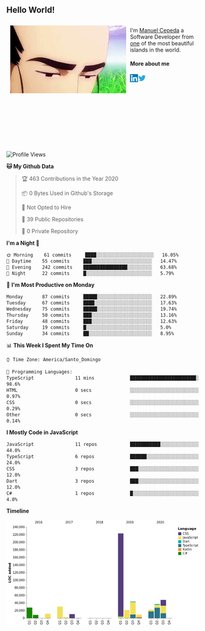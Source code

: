 <h2> Hello World!</h2>

<div style="display:inline-block">
  <img alt="Ah, I see you're a man of culture as well" align="left" width="60%" style="margin: 10px" src="https://raw.githubusercontent.com/mecm1993/mecm1993/master/assets/background.gif">

  I'm [Manuel Cepeda](https://manuelcepeda.dev) a Software Developer from [one](https://en.wikipedia.org/wiki/Dominican_Republic) of the most beautiful islands in the world.

  #### More about me

  <a href="https://www.linkedin.com/in/manuel-cepeda-0336a999/">
    <img align="left" alt="Manuel Cepeda | LinkedIn" width="21px" src="https://raw.githubusercontent.com/mecm1993/mecm1993/master/assets/linkedin.svg" />
  </a>
  <a href="https://twitter.com/mecm1993">
    <img align="left" alt="Manuel Cepeda | Twitter" width="21px" src="https://raw.githubusercontent.com/mecm1993/mecm1993/master/assets/twitter.svg" />
  </a>
  <br />
  <br />
  <br />
  <br />
  <br />
  <br />
  <br />
  <br />
  <br />
  <br />
  <br />
</div>

<!--START_SECTION:waka-->
![Profile Views](http://img.shields.io/badge/Profile%20Views-1-blue)

**🐱 My Github Data** 

> 🏆 463 Contributions in the Year 2020
 > 
> 📦 0 Bytes Used in Github's Storage 
 > 
> 🚫 Not Opted to Hire
 > 
> 📜 39 Public Repositories
 > 
> 🔑 0 Private Repository 
 > 
**I'm a Night 🦉** 

```text
🌞 Morning    61 commits     ████░░░░░░░░░░░░░░░░░░░░░   16.05% 
🌆 Daytime    55 commits     ███░░░░░░░░░░░░░░░░░░░░░░   14.47% 
🌃 Evening    242 commits    ████████████████░░░░░░░░░   63.68% 
🌙 Night      22 commits     █░░░░░░░░░░░░░░░░░░░░░░░░   5.79%

```
📅 **I'm Most Productive on Monday** 

```text
Monday       87 commits     █████░░░░░░░░░░░░░░░░░░░░   22.89% 
Tuesday      67 commits     ████░░░░░░░░░░░░░░░░░░░░░   17.63% 
Wednesday    75 commits     █████░░░░░░░░░░░░░░░░░░░░   19.74% 
Thursday     50 commits     ███░░░░░░░░░░░░░░░░░░░░░░   13.16% 
Friday       48 commits     ███░░░░░░░░░░░░░░░░░░░░░░   12.63% 
Saturday     19 commits     █░░░░░░░░░░░░░░░░░░░░░░░░   5.0% 
Sunday       34 commits     ██░░░░░░░░░░░░░░░░░░░░░░░   8.95%

```


📊 **This Week I Spent My Time On** 

```text
⌚︎ Time Zone: America/Santo_Domingo

💬 Programming Languages: 
TypeScript               11 mins             ████████████████████████░   98.6% 
HTML                     0 secs              ░░░░░░░░░░░░░░░░░░░░░░░░░   0.97% 
CSS                      0 secs              ░░░░░░░░░░░░░░░░░░░░░░░░░   0.29% 
Other                    0 secs              ░░░░░░░░░░░░░░░░░░░░░░░░░   0.14%

```

**I Mostly Code in JavaScript** 

```text
JavaScript               11 repos            ███████████░░░░░░░░░░░░░░   44.0% 
TypeScript               6 repos             ██████░░░░░░░░░░░░░░░░░░░   24.0% 
CSS                      3 repos             ███░░░░░░░░░░░░░░░░░░░░░░   12.0% 
Dart                     3 repos             ███░░░░░░░░░░░░░░░░░░░░░░   12.0% 
C#                       1 repos             █░░░░░░░░░░░░░░░░░░░░░░░░   4.0%

```


**Timeline**

![Chart not found](https://github.com/mecm1993/mecm1993/blob/master/charts/bar_graph.png) 


<!--END_SECTION:waka-->
